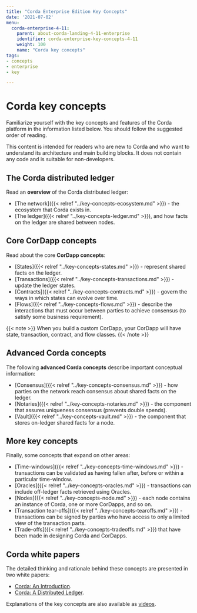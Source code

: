 ```yaml
---
title: "Corda Enterprise Edition Key Concepts"
date: '2021-07-02'
menu:
  corda-enterprise-4-11:
    parent: about-corda-landing-4-11-enterprise
    identifier: corda-enterprise-key-concepts-4-11
    weight: 100
    name: "Corda key concepts"
tags:
- concepts
- enterprise
- key

---
```


# Corda key concepts

Familiarize yourself with the key concepts and features of the Corda platform in the information listed below. You should follow the suggested order of reading.

This content is intended for readers who are new to Corda and who want to understand its architecture and main building blocks. It does not contain any code and is suitable for non-developers.

## The Corda distributed ledger

Read an **overview** of the Corda distributed ledger:

* [The network]({{< relref "../key-concepts-ecosystem.md" >}}) - the ecosystem that Corda exists in.
* [The ledger]({{< relref "../key-concepts-ledger.md" >}}), and how facts on the ledger are shared between nodes.

## Core CorDapp concepts

Read about the core **CorDapp concepts**:

* [States]({{< relref "../key-concepts-states.md" >}}) - represent shared facts on the ledger.
* [Transactions]({{< relref "../key-concepts-transactions.md" >}}) - update the ledger states.
* [Contracts]({{< relref "../key-concepts-contracts.md" >}}) - govern the ways in which states can evolve over time.
* [Flows]({{< relref "../key-concepts-flows.md" >}}) - describe the interactions that must occur between parties to achieve consensus (to satisfy some business requirement).

{{< note >}}
When you build a custom CorDapp, your CorDapp will have state, transaction, contract, and flow classes.
{{< /note >}}

## Advanced Corda concepts

The following **advanced Corda concepts** describe important conceptual information:

* [Consensus]({{< relref "../key-concepts-consensus.md" >}}) - how parties on the network reach consensus about shared facts on the ledger.
* [Notaries]({{< relref "../key-concepts-notaries.md" >}}) - the component that assures uniqueness consensus (prevents double spends).
* [Vault]({{< relref "../key-concepts-vault.md" >}}) - the component that stores on-ledger shared facts for a node.

## More key concepts

Finally, some concepts that expand on other areas:

* [Time-windows]({{< relref "../key-concepts-time-windows.md" >}}) - transactions can be validated as having fallen after, before or within a particular time-window.
* [Oracles]({{< relref "../key-concepts-oracles.md" >}}) - transactions can include off-ledger facts retrieved using Oracles.
* [Nodes]({{< relref "../key-concepts-node.md" >}}) - each node contains an instance of Corda, one or more CorDapps, and so on.
* [Transaction tear-offs]({{< relref "../key-concepts-tearoffs.md" >}}) - transactions can be signed by parties who have access to only a limited view of the transaction parts.
* [Trade-offs]({{< relref "../key-concepts-tradeoffs.md" >}}) that have been made in designing Corda and CorDapps.

## Corda white papers

The detailed thinking and rationale behind these concepts are presented in two white papers:

* [Corda: An Introduction](https://www.r3.com/white-papers/the-corda-platform-an-introduction-whitepaper/).
* [Corda: A Distributed Ledger](https://www.r3.com/white-papers/corda-technical-whitepaper/).

Explanations of the key concepts are also available as [videos](https://vimeo.com/album/4555732/).
